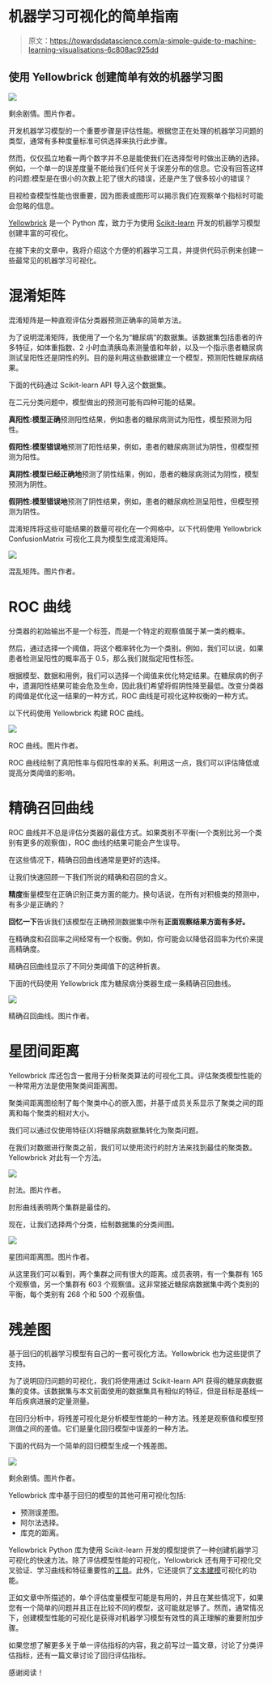 # 机器学习可视化的简单指南

> 原文：<https://towardsdatascience.com/a-simple-guide-to-machine-learning-visualisations-6c808ac925dd>

## 使用 Yellowbrick 创建简单有效的机器学习图

![](img/0c8abc7c86a8e02a51dea5d2e856fe81.png)

剩余剧情。图片作者。

开发机器学习模型的一个重要步骤是评估性能。根据您正在处理的机器学习问题的类型，通常有多种度量标准可供选择来执行此步骤。

然而，仅仅孤立地看一两个数字并不总是能使我们在选择型号时做出正确的选择。例如，一个单一的误差度量不能给我们任何关于误差分布的信息。它没有回答这样的问题:模型是在很小的次数上犯了很大的错误，还是产生了很多较小的错误？

目视检查模型性能也很重要，因为图表或图形可以揭示我们在观察单个指标时可能会忽略的信息。

[Yellowbrick](https://www.scikit-yb.org/en/latest/) 是一个 Python 库，致力于为使用 [Scikit-learn](https://scikit-learn.org/stable/) 开发的机器学习模型创建丰富的可视化。

在接下来的文章中，我将介绍这个方便的机器学习工具，并提供代码示例来创建一些最常见的机器学习可视化。

# 混淆矩阵

混淆矩阵是一种直观评估分类器预测正确率的简单方法。

为了说明混淆矩阵，我使用了一个名为“糖尿病”的数据集。该数据集包括患者的许多特征，如体重指数、2 小时血清胰岛素测量值和年龄，以及一个指示患者糖尿病测试呈阳性还是阴性的列。目的是利用这些数据建立一个模型，预测阳性糖尿病结果。

下面的代码通过 Scikit-learn API 导入这个数据集。

在二元分类问题中，模型做出的预测可能有四种可能的结果。

**真阳性:**模型**正确**预测阳性结果，例如患者的糖尿病测试为阳性，模型预测为阳性。

**假阳性:**模型**错误地**预测了阳性结果，例如，患者的糖尿病测试为阴性，但模型预测为阳性。

**真阴性:**模型已经**正确地**预测了阴性结果，例如，患者的糖尿病测试为阴性，模型预测为阴性。

**假阴性:**模型**错误地**预测了阴性结果，例如，患者的糖尿病检测呈阳性，但模型预测为阴性。

混淆矩阵将这些可能结果的数量可视化在一个网格中。以下代码使用 Yellowbrick ConfusionMatrix 可视化工具为模型生成混淆矩阵。

![](img/217b0eafa2d2687c29d4a1a6fc9801ac.png)

混乱矩阵。图片作者。

# ROC 曲线

分类器的初始输出不是一个标签，而是一个特定的观察值属于某一类的概率。

然后，通过选择一个阈值，将这个概率转化为一个类别。例如，我们可以说，如果患者检测呈阳性的概率高于 0.5，那么我们就指定阳性标签。

根据模型、数据和用例，我们可以选择一个阈值来优化特定结果。在糖尿病的例子中，遗漏阳性结果可能会危及生命，因此我们希望将假阴性降至最低。改变分类器的阈值是优化这一结果的一种方式，ROC 曲线是可视化这种权衡的一种方式。

以下代码使用 Yellowbrick 构建 ROC 曲线。

![](img/757ca436e05b12e5bc57e813161ffb42.png)

ROC 曲线。图片作者。

ROC 曲线绘制了真阳性率与假阳性率的关系。利用这一点，我们可以评估降低或提高分类阈值的影响。

# 精确召回曲线

ROC 曲线并不总是评估分类器的最佳方式。如果类别不平衡(一个类别比另一个类别有更多的观察值)，ROC 曲线的结果可能会产生误导。

在这些情况下，精确召回曲线通常是更好的选择。

让我们快速回顾一下我们所说的精确和召回的含义。

**精度**衡量模型在正确识别正类方面的能力。换句话说，在所有对积极类的预测中，有多少是正确的？

**回忆一下**告诉我们该模型在正确预测数据集中所有**正面观察结果方面有多好。**

在精确度和召回率之间经常有一个权衡。例如，你可能会以降低召回率为代价来提高精确度。

精确召回曲线显示了不同分类阈值下的这种折衷。

下面的代码使用 Yellowbrick 库为糖尿病分类器生成一条精确召回曲线。

![](img/f3ca7b09ce593b540a394fdc20360d78.png)

精确召回曲线。图片作者。

# 星团间距离

Yellowbrick 库还包含一套用于分析聚类算法的可视化工具。评估聚类模型性能的一种常用方法是使用聚类间距离图。

聚类间距离图绘制了每个聚类中心的嵌入图，并基于成员关系显示了聚类之间的距离和每个聚类的相对大小。

我们可以通过仅使用特征(X)将糖尿病数据集转化为聚类问题。

在我们对数据进行聚类之前，我们可以使用流行的肘方法来找到最佳的聚类数。Yellowbrick 对此有一个方法。

![](img/aeaccbfb47baf476f937fe3c40192f7f.png)

肘法。图片作者。

肘形曲线表明两个集群是最佳的。

现在，让我们选择两个分类，绘制数据集的分类间图。

![](img/9c507b4c5265de8e8b1fb8ddb1e23c91.png)

星团间距离图。图片作者。

从这里我们可以看到，两个集群之间有很大的距离。成员表明，有一个集群有 165 个观察值，另一个集群有 603 个观察值。这非常接近糖尿病数据集中两个类别的平衡，每个类别有 268 个和 500 个观察值。

# 残差图

基于回归的机器学习模型有自己的一套可视化方法。Yellowbrick 也为这些提供了支持。

为了说明回归问题的可视化，我们将使用通过 Scikit-learn API 获得的糖尿病数据集的变体。该数据集与本文前面使用的数据集具有相似的特征，但是目标是基线一年后疾病进展的定量测量。

在回归分析中，将残差可视化是分析模型性能的一种方法。残差是观察值和模型预测值之间的差值。它们是量化回归模型中误差的一种方法。

下面的代码为一个简单的回归模型生成一个残差图。

![](img/0c8abc7c86a8e02a51dea5d2e856fe81.png)

剩余剧情。图片作者。

Yellowbrick 库中基于回归的模型的其他可用可视化包括:

*   预测误差图。
*   阿尔法选择。
*   库克的距离。

Yellowbrick Python 库为使用 Scikit-learn 开发的模型提供了一种创建机器学习可视化的快速方法。除了评估模型性能的可视化，Yellowbrick 还有用于可视化交叉验证、学习曲线和特征重要性的[工具](https://www.scikit-yb.org/en/latest/api/model_selection/index.html)。此外，它还提供了[文本建模](https://www.scikit-yb.org/en/latest/api/text/index.html)可视化的功能。

正如文章中所描述的，单个评估度量模型可能是有用的，并且在某些情况下，如果您有一个简单的问题并且正在比较不同的模型，这可能就足够了。然而，通常情况下，创建模型性能的可视化是获得对机器学习模型有效性的真正理解的重要附加步骤。

如果您想了解更多关于单一评估指标的内容，我之前写过一篇文章，讨论了分类评估指标，还有一篇文章讨论了回归评估指标。

[](/8-metrics-to-measure-classification-performance-984d9d7fd7aa)  [](/3-evaluation-metrics-for-regression-80cb34cee0e8)  

感谢阅读！